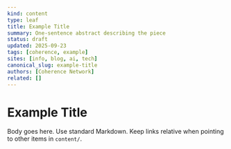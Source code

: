 ```yaml
---
kind: content
type: leaf
title: Example Title
summary: One-sentence abstract describing the piece
status: draft
updated: 2025-09-23
tags: [coherence, example]
sites: [info, blog, ai, tech]
canonical_slug: example-title
authors: [Coherence Network]
related: []
---
```


# Example Title

Body goes here. Use standard Markdown. Keep links relative when pointing to other items in `content/`.
